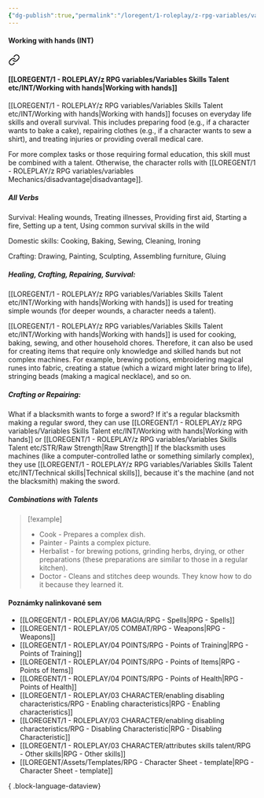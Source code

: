 ```yaml
---
{"dg-publish":true,"permalink":"/loregent/1-roleplay/z-rpg-variables/variables-skills-talent-etc/int/working-with-hands/","noteIcon":""}
---
```


#### Working with hands (INT)

<div class="transclusion internal-embed is-loaded"><a class="markdown-embed-link" href="/loregent/1-roleplay/03-character/attributes-skills-talent/rpg-skills-int/#working-with-hands" aria-label="Open link"><svg xmlns="http://www.w3.org/2000/svg" width="24" height="24" viewBox="0 0 24 24" fill="none" stroke="currentColor" stroke-width="2" stroke-linecap="round" stroke-linejoin="round" class="svg-icon lucide-link"><path d="M10 13a5 5 0 0 0 7.54.54l3-3a5 5 0 0 0-7.07-7.07l-1.72 1.71"></path><path d="M14 11a5 5 0 0 0-7.54-.54l-3 3a5 5 0 0 0 7.07 7.07l1.71-1.71"></path></svg></a><div class="markdown-embed">



#### [[LOREGENT/1 - ROLEPLAY/z RPG variables/Variables Skills Talent etc/INT/Working with hands\|Working with hands]]

[[LOREGENT/1 - ROLEPLAY/z RPG variables/Variables Skills Talent etc/INT/Working with hands\|Working with hands]] focuses on everyday life skills and overall survival. This includes preparing food (e.g., if a character wants to bake a cake), repairing clothes (e.g., if a character wants to sew a shirt), and treating injuries or providing overall medical care.

For more complex tasks or those requiring formal education, this skill must be combined with a talent. Otherwise, the character rolls with [[LOREGENT/1 - ROLEPLAY/z RPG variables/variables Mechanics/disadvantage\|disadvantage]].

##### All Verbs

Survival: 
Healing wounds, Treating illnesses, Providing first aid, Starting a fire, Setting up a tent, Using common survival skills in the wild

Domestic skills: 
Cooking, Baking, Sewing, Cleaning, Ironing

Crafting: 
Drawing, Painting, Sculpting, Assembling furniture, Gluing

##### Healing, Crafting, Repairing, Survival:

[[LOREGENT/1 - ROLEPLAY/z RPG variables/Variables Skills Talent etc/INT/Working with hands\|Working with hands]] is used for treating simple wounds (for deeper wounds, a character needs a talent).

[[LOREGENT/1 - ROLEPLAY/z RPG variables/Variables Skills Talent etc/INT/Working with hands\|Working with hands]] is used for cooking, baking, sewing, and other household chores. Therefore, it can also be used for creating items that require only knowledge and skilled hands but not complex machines. For example, brewing potions, embroidering magical runes into fabric, creating a statue (which a wizard might later bring to life), stringing beads (making a magical necklace), and so on.

##### Crafting or Repairing:

What if a blacksmith wants to forge a sword? If it's a regular blacksmith making a regular sword, they can use [[LOREGENT/1 - ROLEPLAY/z RPG variables/Variables Skills Talent etc/INT/Working with hands\|Working with hands]] or [[LOREGENT/1 - ROLEPLAY/z RPG variables/Variables Skills Talent etc/STR/Raw Strength\|Raw Strength]] If the blacksmith uses machines (like a computer-controlled lathe or something similarly complex), they use [[LOREGENT/1 - ROLEPLAY/z RPG variables/Variables Skills Talent etc/INT/Technical skills\|Technical skills]], because it's the machine (and not the blacksmith) making the sword.

##### Combinations with Talents

> [!example]
> * Cook - Prepares a complex dish.
> * Painter - Paints a complex picture.
> * Herbalist - for brewing potions, grinding herbs, drying, or other preparations (these preparations are similar to those in a regular kitchen).
> * Doctor - Cleans and stitches deep wounds. They know how to do it because they learned it.


</div></div>

#### Poznámky nalinkované sem
- [[LOREGENT/1 - ROLEPLAY/06 MAGIA/RPG - Spells\|RPG - Spells]]
- [[LOREGENT/1 - ROLEPLAY/05 COMBAT/RPG - Weapons\|RPG - Weapons]]
- [[LOREGENT/1 - ROLEPLAY/04 POINTS/RPG - Points of Training\|RPG - Points of Training]]
- [[LOREGENT/1 - ROLEPLAY/04 POINTS/RPG - Points of Items\|RPG - Points of Items]]
- [[LOREGENT/1 - ROLEPLAY/04 POINTS/RPG - Points of Health\|RPG - Points of Health]]
- [[LOREGENT/1 - ROLEPLAY/03 CHARACTER/enabling disabling characteristics/RPG - Enabling characteristics\|RPG - Enabling characteristics]]
- [[LOREGENT/1 - ROLEPLAY/03 CHARACTER/enabling disabling characteristics/RPG - Disabling Characteristic\|RPG - Disabling Characteristic]]
- [[LOREGENT/1 - ROLEPLAY/03 CHARACTER/attributes skills talent/RPG - Other skills\|RPG - Other skills]]
- [[LOREGENT/Assets/Templates/RPG - Character Sheet - template\|RPG - Character Sheet - template]]

{ .block-language-dataview}
